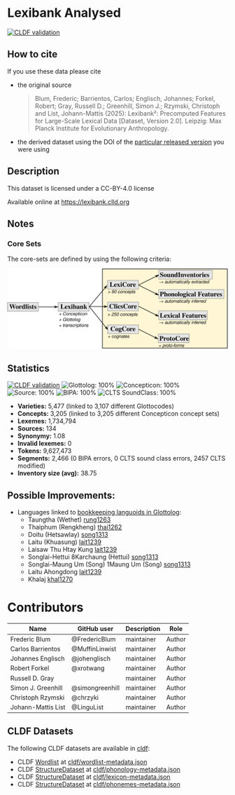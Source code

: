 # Lexibank Analysed

[![CLDF validation](https://github.com/lexibank/lexibank-study//workflows/CLDF-validation/badge.svg)](https://github.com/lexibank/lexibank-study//actions?query=workflow%3ACLDF-validation)

## How to cite

If you use these data please cite
- the original source
  > Blum, Frederic; Barrientos, Carlos; Englisch, Johannes; Forkel, Robert; Gray, Russell D.; Greenhill, Simon J.; Rzymski, Christoph and List, Johann-Mattis (2025): Lexibank²: Precomputed Features for Large-Scale Lexical Data [Dataset, Version 2.0]. Leipzig: Max Planck Institute for Evolutionary Anthropology.
- the derived dataset using the DOI of the [particular released version](../../releases/) you were using

## Description


This dataset is licensed under a CC-BY-4.0 license

Available online at https://lexibank.clld.org

## Notes

### Core Sets

The core-sets are defined by using the following criteria:

![](./core_sets.svg)



## Statistics


[![CLDF validation](https://github.com/lexibank/lexibank-study//workflows/CLDF-validation/badge.svg)](https://github.com/lexibank/lexibank-study//actions?query=workflow%3ACLDF-validation)
![Glottolog: 100%](https://img.shields.io/badge/Glottolog-100%25-brightgreen.svg "Glottolog: 100%")
![Concepticon: 100%](https://img.shields.io/badge/Concepticon-100%25-brightgreen.svg "Concepticon: 100%")
![Source: 100%](https://img.shields.io/badge/Source-100%25-brightgreen.svg "Source: 100%")
![BIPA: 100%](https://img.shields.io/badge/BIPA-100%25-brightgreen.svg "BIPA: 100%")
![CLTS SoundClass: 100%](https://img.shields.io/badge/CLTS%20SoundClass-100%25-brightgreen.svg "CLTS SoundClass: 100%")

- **Varieties:** 5,477 (linked to 3,107 different Glottocodes)
- **Concepts:** 3,205 (linked to 3,205 different Concepticon concept sets)
- **Lexemes:** 1,734,794
- **Sources:** 134
- **Synonymy:** 1.08
- **Invalid lexemes:** 0
- **Tokens:** 9,627,473
- **Segments:** 2,466 (0 BIPA errors, 0 CLTS sound class errors, 2457 CLTS modified)
- **Inventory size (avg):** 38.75

## Possible Improvements:

- Languages linked to [bookkeeping languoids in Glottolog](http://glottolog.org/glottolog/glottologinformation#bookkeepinglanguoids):
  - Taungtha (Wethet) [rung1263](http://glottolog.org/resource/languoid/id/rung1263)
  - Thaiphum (Rengkheng) [thai1262](http://glottolog.org/resource/languoid/id/thai1262)
  - Doitu (Hetsawlay) [song1313](http://glottolog.org/resource/languoid/id/song1313)
  - Laitu (Khuasung) [lait1239](http://glottolog.org/resource/languoid/id/lait1239)
  - Laisaw Thu Htay Kung [lait1239](http://glottolog.org/resource/languoid/id/lait1239)
  - Songlai-Hettui 8Karchaung (Hettui) [song1313](http://glottolog.org/resource/languoid/id/song1313)
  - Songlai-Maung Um (Song) 1Maung Um (Song) [song1313](http://glottolog.org/resource/languoid/id/song1313)
  - Laitu Ahongdong [lait1239](http://glottolog.org/resource/languoid/id/lait1239)
  - Khalaj [khal1270](http://glottolog.org/resource/languoid/id/khal1270)



# Contributors

Name                | GitHub user      | Description  | Role
---                 | ---              | ---          | ---
Frederic Blum       | @FredericBlum    | maintainer   | Author
Carlos Barrientos   | @MuffinLinwist   | maintainer   | Author
Johannes Englisch   | @johenglisch     | maintainer   | Author
Robert Forkel       | @xrotwang        | maintainer   | Author
Russell D. Gray     |                  | maintainer   | Author
Simon J. Greenhill  | @simongreenhill  | maintainer   | Author
Christoph Rzymski   | @chrzyki         | maintainer   | Author
Johann-Mattis List  | @LinguList       | maintainer   | Author




## CLDF Datasets

The following CLDF datasets are available in [cldf](cldf):

- CLDF [Wordlist](https://github.com/cldf/cldf/tree/master/modules/Wordlist) at [cldf/wordlist-metadata.json](cldf/wordlist-metadata.json)
- CLDF [StructureDataset](https://github.com/cldf/cldf/tree/master/modules/StructureDataset) at [cldf/phonology-metadata.json](cldf/phonology-metadata.json)
- CLDF [StructureDataset](https://github.com/cldf/cldf/tree/master/modules/StructureDataset) at [cldf/lexicon-metadata.json](cldf/lexicon-metadata.json)
- CLDF [StructureDataset](https://github.com/cldf/cldf/tree/master/modules/StructureDataset) at [cldf/phonemes-metadata.json](cldf/phonemes-metadata.json)